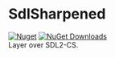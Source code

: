 # SdlSharpened
[![Nuget](https://img.shields.io/nuget/v/SdlSharpened)](https://www.nuget.org/packages/SdlSharpened/)
[![NuGet Downloads](https://img.shields.io/nuget/dt/SdlSharpened.svg)](https://www.nuget.org/packages/SdlSharpened/) \
Layer over SDL2-CS.

